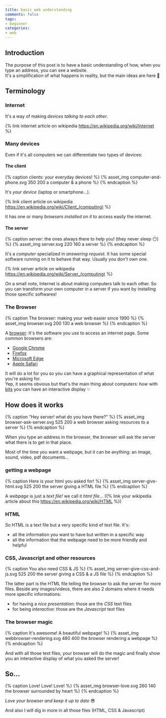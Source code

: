 ```yaml
---
title: basic web understanding
comments: false
tags:
- beginner
categories:
- web
---
```


## Introduction

The purpose of this post is to have a basic understanding of how, when you type an address, you can see a website.  
It's a simplification of what happens in reality, but the main ideas are here 🙂

<!-- more -->

## Terminology 

### Internet 

It's a way of making *devices talking to each other*. 

{% link internet article on wikipedia https://en.wikipedia.org/wiki/Internet %}

### Many devices

Even if it's all computers we can differentiate two types of devices:

#### The client

{% caption clients: your everyday devices! %}
{% asset_img computer-and-phone.svg 350 200 a computer & a phone %} 
{% endcaption %}

It's *your device* (laptop or smartphone…). 

{% link client article on wikipedia https://en.wikipedia.org/wiki/Client_(computing) %}

It has one or many *browsers installed on it* to access easily the internet.

#### The server

{% caption server: the ones always there to help you! (they never sleep 😶) %}
{% asset_img server.svg 220 160 a server %} 
{% endcaption %}

It's a *computer* specialized in *answering request*. 
It has some special software running on it to behave that way.
Usually you don't own one.

{% link server article on wikipedia https://en.wikipedia.org/wiki/Server_(computing) %}

On a small note, Internet is about making computers talk to each other. 
So you can transform your own computer in a server if you want by installing those specific softwares!

### The Browser

{% caption The browser: making your web easier since 1990 %}
{% asset_img browser.svg 200 130 a web browser %} 
{% endcaption %}

A [browser](https://en.wikipedia.org/wiki/Web_browser): It's the software you use to access an internet page.
Some common browsers are:
- [Google Chrome](https://www.google.com/chrome/browser/desktop/index.html)
- [Firefox](https://www.mozilla.org/en-US/firefox/new/)
- [Microsoft Edge](https://www.microsoft.com/en-us/windows/microsoft-edge)
- [Apple Safari](https://support.apple.com/downloads/safari)

It will do a lot for you so you can have a graphical representation of what you're asking for.  
Yep, it seems obvious but that's the main thing about computers: how with [bits](https://en.wikipedia.org/wiki/Bit) you can have an interactive display ✨ 

## How does it works

{% caption “Hey server! what do you have there?” %}
{% asset_img browser-ask-server.svg 525 200 a web browser asking resources to a server %} 
{% endcaption %}

When you type an address in the browser, the browser will ask the server what there is to get in that place.

Most of the time you want a webpage, but it can be anything: an image, sound, video, pdf documents…

### getting a webpage

{% caption Here is your html you asked for! %}
{% asset_img server-give-html.svg 525 200 the server giving a HTML file %} 
{% endcaption %}

A *webpage* is just a *text file!* we call it *html file*… ({% link your wikipedia article about this https://en.wikipedia.org/wiki/HTML %})

### HTML

So HTML is a text file but a very specific kind of text file.
It's: 

- all the information you want to have but written in a specific way 
- all the information that the webpage need to be more friendly and helpful

### CSS, Javascript and other resources 

{% caption You also need CSS & JS %}
{% asset_img server-give-css-and-js.svg 525 200 the server giving a CSS & a JS file %} 
{% endcaption %}

The latter part is the HTML file telling the browser to ask the server for more files. 
Beside any images/videos, there are also 2 domains where it needs more specific informations: 

- for having a *nice presentation*: those are the *CSS* text files
- for being *interactive*: those are the *Javascript* text files

### The browser magic

{% caption It's awesome! A beautiful webpage!  %}
{% asset_img webbrowser-rendering.svg 480 400 the browser rendering a webpage %} 
{% endcaption %}

And with all those text files, your browser will do the magic and finally show you an interactive display of what you asked the server!

## So…

{% caption Love! Love! Love! %}
{% asset_img browser-love.svg 260 140 the browser surrounded by heart %} 
{% endcaption %}

*Love your browser and keep it up to date* 😎

And also I will dig in more in all those files (HTML, CSS & Javascript)
